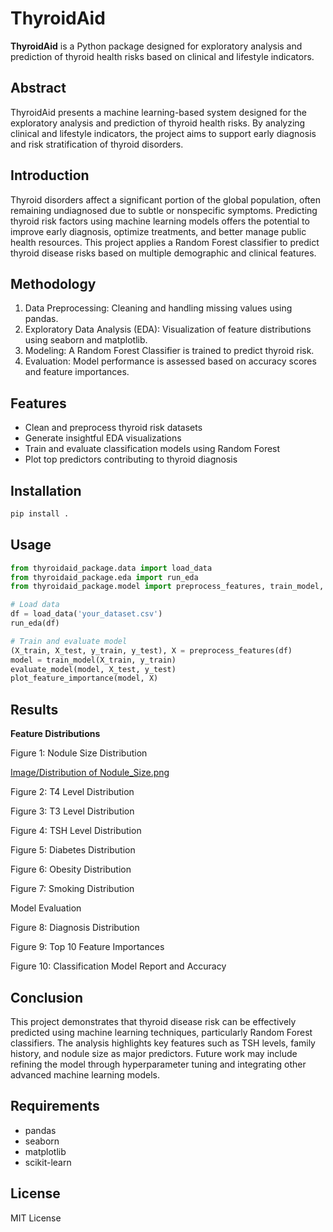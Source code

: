 # ThyroidAid

**ThyroidAid** is a Python package designed for exploratory analysis and prediction of thyroid health risks based on clinical and lifestyle indicators.

## Abstract
ThyroidAid presents a machine learning-based system designed for the exploratory analysis and prediction of thyroid health risks. By analyzing clinical and lifestyle indicators, the project aims to support early diagnosis and risk stratification of thyroid disorders.

## Introduction
Thyroid disorders affect a significant portion of the global population, often remaining undiagnosed due to subtle or nonspecific symptoms. Predicting thyroid risk factors using machine learning models offers the potential to improve early diagnosis, optimize treatments, and better manage public health resources. This project applies a Random Forest classifier to predict thyroid disease risks based on multiple demographic and clinical features.

## Methodology
1. Data Preprocessing: Cleaning and handling missing values using pandas.
2. Exploratory Data Analysis (EDA): Visualization of feature distributions using seaborn and matplotlib.
3. Modeling: A Random Forest Classifier is trained to predict thyroid risk.
4. Evaluation: Model performance is assessed based on accuracy scores and feature importances.

## Features
- Clean and preprocess thyroid risk datasets
- Generate insightful EDA visualizations
- Train and evaluate classification models using Random Forest
- Plot top predictors contributing to thyroid diagnosis

## Installation
```bash
pip install .
```

## Usage
```python
from thyroidaid_package.data import load_data
from thyroidaid_package.eda import run_eda
from thyroidaid_package.model import preprocess_features, train_model, evaluate_model, plot_feature_importance

# Load data
df = load_data('your_dataset.csv')
run_eda(df)

# Train and evaluate model
(X_train, X_test, y_train, y_test), X = preprocess_features(df)
model = train_model(X_train, y_train)
evaluate_model(model, X_test, y_test)
plot_feature_importance(model, X)
```

## Results

**Feature Distributions**

Figure 1: Nodule Size Distribution

[Image/Distribution of Nodule_Size.png](https://raw.githubusercontent.com/Sharanya-Chikke-Gowda/thyroidaid/refs/heads/main/Image/Distribution%20of%20Nodule_Size.png)

Figure 2: T4 Level Distribution



Figure 3: T3 Level Distribution



Figure 4: TSH Level Distribution



Figure 5: Diabetes Distribution



Figure 6: Obesity Distribution



Figure 7: Smoking Distribution



Model Evaluation

Figure 8: Diagnosis Distribution



Figure 9: Top 10 Feature Importances



Figure 10: Classification Model Report and Accuracy



## Conclusion
This project demonstrates that thyroid disease risk can be effectively predicted using machine learning techniques, particularly Random Forest classifiers. The analysis highlights key features such as TSH levels, family history, and nodule size as major predictors. Future work may include refining the model through hyperparameter tuning and integrating other advanced machine learning models.

## Requirements
- pandas
- seaborn
- matplotlib
- scikit-learn

## License
MIT License
